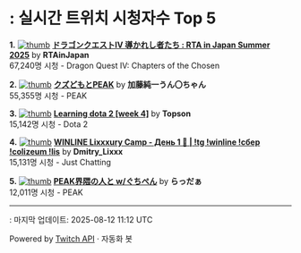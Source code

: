 # : 실시간 트위치 시청자수 Top 5

**1.** [![thumb](https://static-cdn.jtvnw.net/previews-ttv/live_user_rtainjapan-320x180.jpg)](https://twitch.tv/RTAinJapan)
**[ドラゴンクエストIV 導かれし者たち : RTA in Japan Summer 2025](https://twitch.tv/RTAinJapan)** by **RTAinJapan**<br>67,240명 시청  - Dragon Quest IV: Chapters of the Chosen

**2.** [![thumb](https://static-cdn.jtvnw.net/previews-ttv/live_user_kato_junichi0817-320x180.jpg)](https://twitch.tv/加藤純一うん〇ちゃん)
**[クズどもとPEAK](https://twitch.tv/加藤純一うん〇ちゃん)** by **加藤純一うん〇ちゃん**<br>55,355명 시청  - PEAK

**3.** [![thumb](https://static-cdn.jtvnw.net/previews-ttv/live_user_topson-320x180.jpg)](https://twitch.tv/Topson)
**[Learning dota 2 [week 4]](https://twitch.tv/Topson)** by **Topson**<br>15,142명 시청  - Dota 2

**4.** [![thumb](https://static-cdn.jtvnw.net/previews-ttv/live_user_dmitry_lixxx-320x180.jpg)](https://twitch.tv/Dmitry_Lixxx)
**[WINLINE Lixxxury Camp - День 1 🎣 | !tg !winline !сбер !colizeum !lis](https://twitch.tv/Dmitry_Lixxx)** by **Dmitry_Lixxx**<br>15,131명 시청  - Just Chatting

**5.** [![thumb](https://static-cdn.jtvnw.net/previews-ttv/live_user_rader-320x180.jpg)](https://twitch.tv/らっだぁ)
**[PEAK界隈の人と w/ぐちぺん](https://twitch.tv/らっだぁ)** by **らっだぁ**<br>12,011명 시청  - PEAK


---
: 마지막 업데이트: 2025-08-12 11:12 UTC

Powered by [Twitch API](https://dev.twitch.tv/docs/api/reference) · 자동화 봇